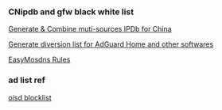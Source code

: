### CNipdb and gfw black white list

[Generate & Combine muti-sources IPDb for China ](https://github.com/hezhijie0327/CNIPDb)

[Generate diversion list for AdGuard Home and other softwares ](https://github.com/hezhijie0327/GFWList2AGH)

[EasyMosdns Rules](https://github.com/pmkol/easymosdns/tree/rules)


### ad list ref

[oisd blocklist](https://github.com/sjhgvr/oisd/)
